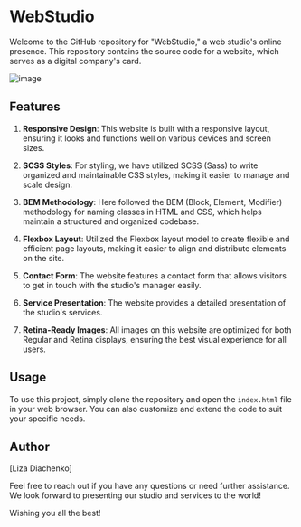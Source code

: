 # WebStudio

Welcome to the GitHub repository for "WebStudio," a web studio's online presence. This repository contains the source code for a website, which serves as a digital company's card.

![image](https://github.com/di-liza/WebStudio/assets/114363326/f8457834-6486-4aaf-840a-6bf143c3ce08)


## Features

1. **Responsive Design**: This website is built with a responsive layout, ensuring it looks and functions well on various devices and screen sizes.

2. **SCSS Styles**: For styling, we have utilized SCSS (Sass) to write organized and maintainable CSS styles, making it easier to manage and scale design.

3. **BEM Methodology**: Here followed the BEM (Block, Element, Modifier) methodology for naming classes in HTML and CSS, which helps maintain a structured and organized codebase.

4. **Flexbox Layout**: Utilized the Flexbox layout model to create flexible and efficient page layouts, making it easier to align and distribute elements on the site.

5. **Contact Form**: The website features a contact form that allows visitors to get in touch with the studio's manager easily.

6. **Service Presentation**: The website provides a detailed presentation of the studio's services.

7. **Retina-Ready Images**: All images on this website are optimized for both Regular and Retina displays, ensuring the best visual experience for all users.

## Usage

To use this project, simply clone the repository and open the `index.html` file in your web browser. You can also customize and extend the code to suit your specific needs.

## Author

[Liza Diachenko]

Feel free to reach out if you have any questions or need further assistance. We look forward to presenting our studio and services to the world!

Wishing you all the best!
